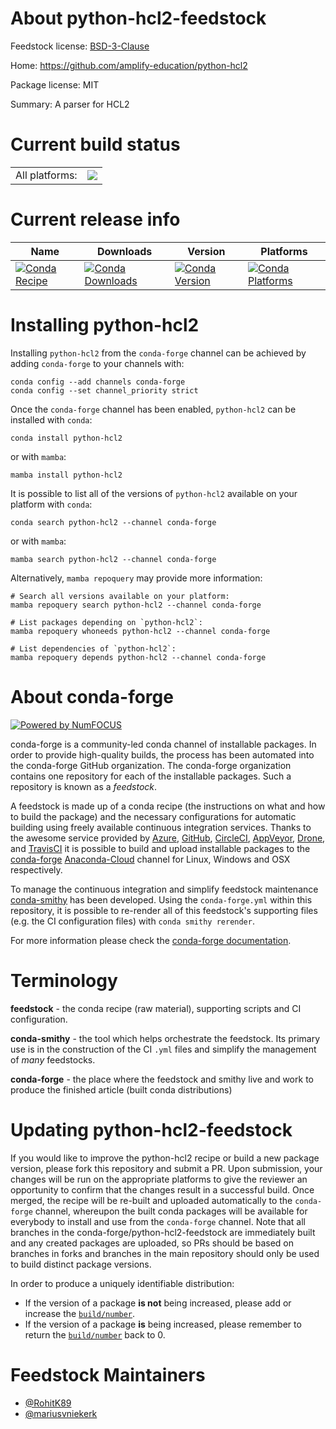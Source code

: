 About python-hcl2-feedstock
===========================

Feedstock license: [BSD-3-Clause](https://github.com/conda-forge/python-hcl2-feedstock/blob/main/LICENSE.txt)

Home: https://github.com/amplify-education/python-hcl2

Package license: MIT

Summary: A parser for HCL2

Current build status
====================


<table><tr><td>All platforms:</td>
    <td>
      <a href="https://dev.azure.com/conda-forge/feedstock-builds/_build/latest?definitionId=12784&branchName=main">
        <img src="https://dev.azure.com/conda-forge/feedstock-builds/_apis/build/status/python-hcl2-feedstock?branchName=main">
      </a>
    </td>
  </tr>
</table>

Current release info
====================

| Name | Downloads | Version | Platforms |
| --- | --- | --- | --- |
| [![Conda Recipe](https://img.shields.io/badge/recipe-python--hcl2-green.svg)](https://anaconda.org/conda-forge/python-hcl2) | [![Conda Downloads](https://img.shields.io/conda/dn/conda-forge/python-hcl2.svg)](https://anaconda.org/conda-forge/python-hcl2) | [![Conda Version](https://img.shields.io/conda/vn/conda-forge/python-hcl2.svg)](https://anaconda.org/conda-forge/python-hcl2) | [![Conda Platforms](https://img.shields.io/conda/pn/conda-forge/python-hcl2.svg)](https://anaconda.org/conda-forge/python-hcl2) |

Installing python-hcl2
======================

Installing `python-hcl2` from the `conda-forge` channel can be achieved by adding `conda-forge` to your channels with:

```
conda config --add channels conda-forge
conda config --set channel_priority strict
```

Once the `conda-forge` channel has been enabled, `python-hcl2` can be installed with `conda`:

```
conda install python-hcl2
```

or with `mamba`:

```
mamba install python-hcl2
```

It is possible to list all of the versions of `python-hcl2` available on your platform with `conda`:

```
conda search python-hcl2 --channel conda-forge
```

or with `mamba`:

```
mamba search python-hcl2 --channel conda-forge
```

Alternatively, `mamba repoquery` may provide more information:

```
# Search all versions available on your platform:
mamba repoquery search python-hcl2 --channel conda-forge

# List packages depending on `python-hcl2`:
mamba repoquery whoneeds python-hcl2 --channel conda-forge

# List dependencies of `python-hcl2`:
mamba repoquery depends python-hcl2 --channel conda-forge
```


About conda-forge
=================

[![Powered by
NumFOCUS](https://img.shields.io/badge/powered%20by-NumFOCUS-orange.svg?style=flat&colorA=E1523D&colorB=007D8A)](https://numfocus.org)

conda-forge is a community-led conda channel of installable packages.
In order to provide high-quality builds, the process has been automated into the
conda-forge GitHub organization. The conda-forge organization contains one repository
for each of the installable packages. Such a repository is known as a *feedstock*.

A feedstock is made up of a conda recipe (the instructions on what and how to build
the package) and the necessary configurations for automatic building using freely
available continuous integration services. Thanks to the awesome service provided by
[Azure](https://azure.microsoft.com/en-us/services/devops/), [GitHub](https://github.com/),
[CircleCI](https://circleci.com/), [AppVeyor](https://www.appveyor.com/),
[Drone](https://cloud.drone.io/welcome), and [TravisCI](https://travis-ci.com/)
it is possible to build and upload installable packages to the
[conda-forge](https://anaconda.org/conda-forge) [Anaconda-Cloud](https://anaconda.org/)
channel for Linux, Windows and OSX respectively.

To manage the continuous integration and simplify feedstock maintenance
[conda-smithy](https://github.com/conda-forge/conda-smithy) has been developed.
Using the ``conda-forge.yml`` within this repository, it is possible to re-render all of
this feedstock's supporting files (e.g. the CI configuration files) with ``conda smithy rerender``.

For more information please check the [conda-forge documentation](https://conda-forge.org/docs/).

Terminology
===========

**feedstock** - the conda recipe (raw material), supporting scripts and CI configuration.

**conda-smithy** - the tool which helps orchestrate the feedstock.
                   Its primary use is in the construction of the CI ``.yml`` files
                   and simplify the management of *many* feedstocks.

**conda-forge** - the place where the feedstock and smithy live and work to
                  produce the finished article (built conda distributions)


Updating python-hcl2-feedstock
==============================

If you would like to improve the python-hcl2 recipe or build a new
package version, please fork this repository and submit a PR. Upon submission,
your changes will be run on the appropriate platforms to give the reviewer an
opportunity to confirm that the changes result in a successful build. Once
merged, the recipe will be re-built and uploaded automatically to the
`conda-forge` channel, whereupon the built conda packages will be available for
everybody to install and use from the `conda-forge` channel.
Note that all branches in the conda-forge/python-hcl2-feedstock are
immediately built and any created packages are uploaded, so PRs should be based
on branches in forks and branches in the main repository should only be used to
build distinct package versions.

In order to produce a uniquely identifiable distribution:
 * If the version of a package **is not** being increased, please add or increase
   the [``build/number``](https://docs.conda.io/projects/conda-build/en/latest/resources/define-metadata.html#build-number-and-string).
 * If the version of a package **is** being increased, please remember to return
   the [``build/number``](https://docs.conda.io/projects/conda-build/en/latest/resources/define-metadata.html#build-number-and-string)
   back to 0.

Feedstock Maintainers
=====================

* [@RohitK89](https://github.com/RohitK89/)
* [@mariusvniekerk](https://github.com/mariusvniekerk/)

